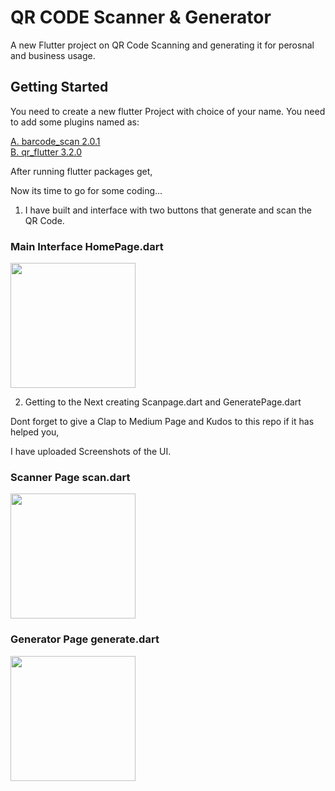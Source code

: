 # QR CODE Scanner & Generator

A new Flutter project on QR Code Scanning and generating it for perosnal and business usage.

## Getting Started

You need to create a new flutter Project with choice of your name.
You need to add some plugins named as:

<a class="github-button" href="https://pub.dev/packages/barcode_scan">A. barcode_scan 2.0.1</a>
<br>
<a class="github-button" href="https://pub.dev/packages/qr_flutter">B. qr_flutter 3.2.0</a>

After running flutter packages get,

Now its time to go for some coding...

1. I have built and interface with two buttons that generate and scan the QR Code.

<h3>Main Interface HomePage.dart</h3> 
<img src="https://github.com/neon97/QR-CODE-Scanner-Generator/blob/master/screenshots/Simulator%20Screen%20Shot%20-%20iPhone%2011%20Pro%20Max%20-%202020-04-11%20at%2010.18.34.png?raw=true"  width="200" >
</img>

2. Getting to the Next creating Scanpage.dart and GeneratePage.dart



Dont forget to give a Clap to Medium Page and Kudos to this repo if it has helped you,



I have uploaded Screenshots of the UI.

<h3>Scanner Page scan.dart</h3> 
<img src="https://github.com/neon97/QR-CODE-Scanner-Generator/blob/master/screenshots/Simulator%20Screen%20Shot%20-%20iPhone%2011%20Pro%20Max%20-%202020-04-11%20at%2010.18.40.png?raw=true"  width="200" >
</img>

<h3>Generator Page generate.dart</h3> 
<img src="https://github.com/neon97/QR-CODE-Scanner-Generator/blob/master/screenshots/Simulator%20Screen%20Shot%20-%20iPhone%2011%20Pro%20Max%20-%202020-04-11%20at%2010.18.53.png?raw=true"  width="200" >
</img>
